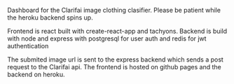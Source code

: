 Dashboard for the Clarifai image clothing clasifier. Please be patient while the heroku backend spins up.

Frontend is react built with create-react-app and tachyons. Backend is build with node and express with postgresql for user auth and redis for jwt authentication

The submited image url is sent to the express backend which sends a post request to the Clarifai api. The frontend is hosted on github pages and the backend on heroku.
